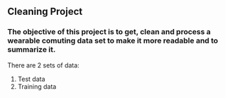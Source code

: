 ## Cleaning Project
### The objective of this project is to get, clean and process a wearable comuting data set to make it more readable and to summarize it.

There are 2 sets of data:
1) Test data
2) Training data
